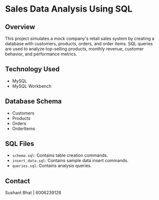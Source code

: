 # Sales Data Analysis Using SQL

## Overview
This project simulates a mock company's retail sales system by creating a database with customers, products, orders, and order items. SQL queries are used to analyze top-selling products, monthly revenue, customer behavior, and performance metrics.

## Technology Used
- MySQL
- MySQL Workbench

## Database Schema
- Customers
- Products
- Orders
- OrderItems

## SQL Files
- `schema.sql`: Contains table creation commands.
- `insert_data.sql`: Contains sample data insert commands.
- `queries.sql`: Contains analysis queries.

## Contact
Sushant Bhat | 6006239128
